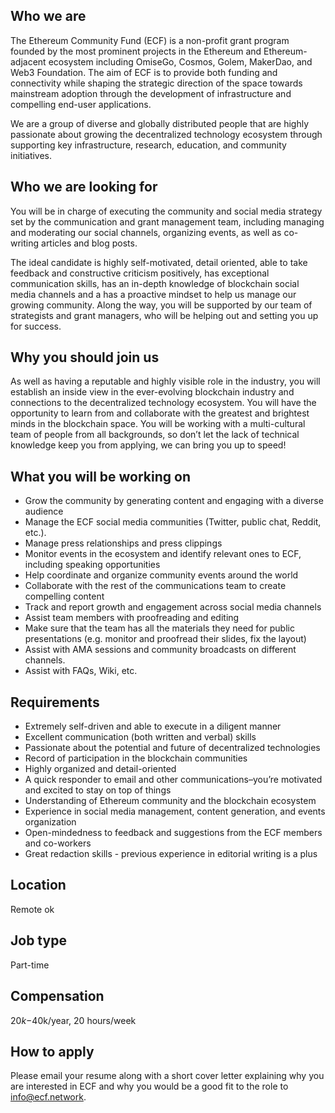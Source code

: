## Who we are 
The Ethereum Community Fund (ECF) is a non-profit grant program founded by the most prominent projects in the Ethereum and Ethereum-adjacent ecosystem including OmiseGo, Cosmos, Golem, MakerDao, and Web3 Foundation. The aim of ECF is to provide both funding and connectivity while shaping the strategic direction of the space towards mainstream adoption through the development of infrastructure and compelling end-user applications.

We are a group of diverse and globally distributed people that are highly passionate about growing the decentralized technology ecosystem through supporting key infrastructure, research, education, and community initiatives. 

## Who we are looking for
You will be in charge of executing the community and social media strategy set by the communication and grant management team, including managing and moderating our social channels, organizing events, as well as co-writing articles and blog posts.

The ideal candidate is highly self-motivated, detail oriented, able to take feedback and constructive criticism positively, has exceptional communication skills, has an in-depth knowledge of blockchain social media channels and a has a proactive mindset to help us manage our growing community. Along the way, you will be supported by our team of strategists and grant managers, who will be helping out and setting you up for success.

## Why you should join us
As well as having a reputable and highly visible role in the industry, you will establish an inside view in the ever-evolving blockchain industry and connections to the decentralized technology ecosystem. You will have the opportunity to learn from and collaborate with the greatest and brightest minds in the blockchain space.
You will be working with a multi-cultural team of people from all backgrounds, so don’t let the lack of technical knowledge keep you from applying, we can bring you up to speed!

## What you will be working on
- Grow the community by generating content and engaging with a diverse audience
- Manage the ECF social media communities (Twitter, public chat, Reddit, etc.). 
- Manage press relationships and press clippings 
- Monitor events in the ecosystem and identify relevant ones to ECF, including speaking opportunities   
- Help coordinate and organize community events around the world
- Collaborate with the rest of the communications team to create compelling content
- Track and report growth and engagement across social media channels
- Assist team members with proofreading and editing
- Make sure that the team has all the materials they need for public presentations (e.g. monitor and proofread their slides, fix the layout)
- Assist with AMA sessions and community broadcasts on different channels.
- Assist with FAQs, Wiki, etc.

## Requirements
- Extremely self-driven and able to execute in a diligent manner
- Excellent communication (both written and verbal) skills
- Passionate about the potential and future of decentralized technologies
- Record of participation in the blockchain communities
- Highly organized and detail-oriented
- A quick responder to email and other communications–you’re motivated and excited to stay on top of things
- Understanding of Ethereum community and the blockchain ecosystem
- Experience in social media management, content generation, and events organization
- Open-mindedness to feedback and suggestions from the ECF members and co-workers
- Great redaction skills - previous experience in editorial writing is a plus

## Location

Remote ok

## Job type
Part-time

## Compensation 
$20k-$40k/year, 20 hours/week


## How to apply
Please email your resume along with a short cover letter explaining why you are interested in ECF and why you would be a good fit to the role to info@ecf.network.
